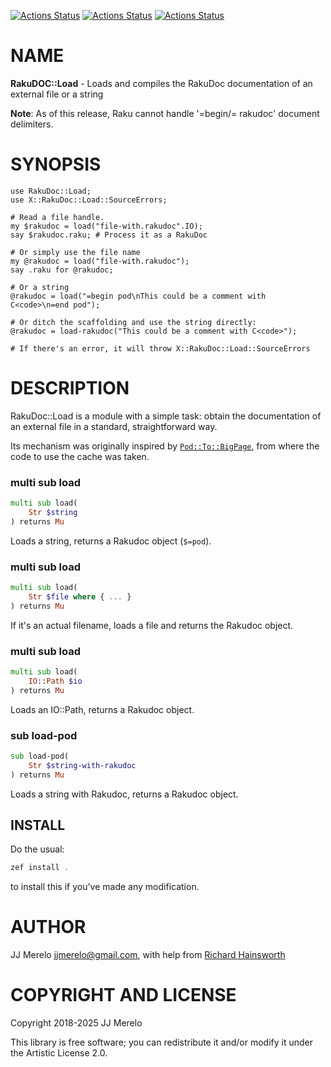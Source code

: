[![Actions Status](https://github.com/tbrowder/RakuDoc-Load/actions/workflows/linux.yml/badge.svg)](https://github.com/tbrowder/RakuDoc-Load/actions) [![Actions Status](https://github.com/tbrowder/RakuDoc-Load/actions/workflows/macos.yml/badge.svg)](https://github.com/tbrowder/RakuDoc-Load/actions) [![Actions Status](https://github.com/tbrowder/RakuDoc-Load/actions/workflows/windows.yml/badge.svg)](https://github.com/tbrowder/RakuDoc-Load/actions)

NAME
====



**RakuDOC::Load** - Loads and compiles the RakuDoc documentation of an external file or a string

**Note**: As of this release, Raku cannot handle '=begin/= rakudoc' document delimiters.

SYNOPSIS
========



    use RakuDoc::Load;
    use X::RakuDoc::Load::SourceErrors;

    # Read a file handle.
    my $rakudoc = load("file-with.rakudoc".IO);
    say $rakudoc.raku; # Process it as a RakuDoc

    # Or simply use the file name
    my @rakudoc = load("file-with.rakudoc");
    say .raku for @rakudoc;

    # Or a string
    @rakudoc = load("=begin pod\nThis could be a comment with C<code>\n=end pod");

    # Or ditch the scaffolding and use the string directly:
    @rakudoc = load-rakudoc("This could be a comment with C<code>");

    # If there's an error, it will throw X::RakuDoc::Load::SourceErrors

DESCRIPTION
===========



RakuDoc::Load is a module with a simple task: obtain the documentation of an external file in a standard, straightforward way.

Its mechanism was originally inspired by [`Pod::To::BigPage`](https://github.com/perl6/perl6-pod-to-bigpage), from where the code to use the cache was taken.

### multi sub load

```raku
multi sub load(
    Str $string
) returns Mu
```

Loads a string, returns a Rakudoc object (`$=pod`).

### multi sub load

```raku
multi sub load(
    Str $file where { ... }
) returns Mu
```

If it's an actual filename, loads a file and returns the Rakudoc object.

### multi sub load

```raku
multi sub load(
    IO::Path $io
) returns Mu
```

Loads an IO::Path, returns a Rakudoc object.

### sub load-pod

```raku
sub load-pod(
    Str $string-with-rakudoc
) returns Mu
```

Loads a string with Rakudoc, returns a Rakudoc object.

INSTALL
-------

Do the usual:

```raku
zef install .
```

to install this if you've made any modification.

AUTHOR
======



JJ Merelo <jjmerelo@gmail.com>, with help from [Richard Hainsworth](https://github.com/finanalyst)

COPYRIGHT AND LICENSE
=====================

Copyright 2018-2025 JJ Merelo

This library is free software; you can redistribute it and/or modify it under the Artistic License 2.0.

